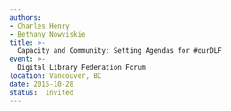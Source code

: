 ```yaml
---
authors:
- Charles Henry
- Bethany Nowviskie
title: >-
  Capacity and Community: Setting Agendas for #ourDLF
event: >-
  Digital Library Federation Forum
location: Vancouver, BC
date: 2015-10-28
status:  Invited
---
```

